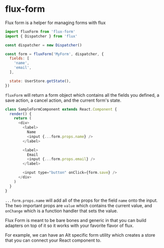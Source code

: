 # flux-form

Flux form is a helper for managing forms with flux

```js
import fluxForm from 'flux-form'
import { Dispatcher } from 'flux'

const dispatcher = new Dispatcher()

const form = fluxForm('MyForm', dispatcher, {
  fields: [
    'name',
    'email',
  ],

  state: UserStore.getState(),
})
```

`fluxForm` will return a form object which contains all the fields you defined,
a save action, a cancel action, and the current form's state.

```js
class SampleFormComponent extends React.Component {
  render() {
    return (
      <div>
        <label>
          Name
          <input {...form.props.name} />
        </label>

        <label>
          Email
          <input {...form.props.email} />
        </label>

        <input type="button" onClick={form.save} />
      </div>
    )
  }
}
```

`...form.props.name` will add all of the props for the field `name` onto the
input. The two important props are `value` which contains the current value,
and `onChange` which is a function handler that sets the value.

Flux Form is meant to be bare bones and generic in that you can build adapters
on top of it so it works with your favorite flavor of flux.

For example, we can have an Alt specific form utility which creates a store
that you can connect your React component to.
